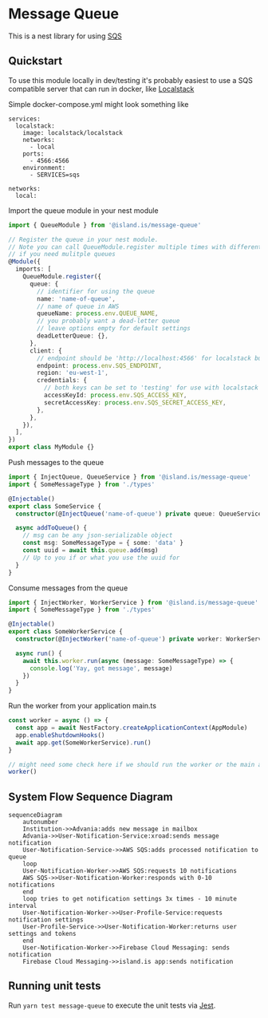 # Message Queue

This is a nest library for using [SQS](https://aws.amazon.com/sqs/)

## Quickstart

To use this module locally in dev/testing it's probably easiest to use a SQS
compatible server that can run in docker, like [Localstack](https://github.com/localstack/localstack)

Simple docker-compose.yml might look something like

```
services:
  localstack:
    image: localstack/localstack
    networks:
      - local
    ports:
      - 4566:4566
    environment:
      - SERVICES=sqs

networks:
  local:
```

Import the queue module in your nest module

```typescript
import { QueueModule } from '@island.is/message-queue'

// Register the queue in your nest module.
// Note you can call QueueModule.register multiple times with different names
// if you need mulitple queues
@Module({
  imports: [
    QueueModule.register({
      queue: {
        // identifier for using the queue
        name: 'name-of-queue',
        // name of queue in AWS
        queueName: process.env.QUEUE_NAME,
        // you probably want a dead-letter queue
        // leave options empty for default settings
        deadLetterQueue: {},
      },
      client: {
        // endpoint should be 'http://localhost:4566' for localstack but can be left undefined in production
        endpoint: process.env.SQS_ENDPOINT,
        region: 'eu-west-1',
        credentials: {
          // both keys can be set to 'testing' for use with localstack
          accessKeyId: process.env.SQS_ACCESS_KEY,
          secretAccessKey: process.env.SQS_SECRET_ACCESS_KEY,
        },
      },
    }),
  ],
})
export class MyModule {}
```

Push messages to the queue

```typescript
import { InjectQueue, QueueService } from '@island.is/message-queue'
import { SomeMessageType } from './types'

@Injectable()
export class SomeService {
  constructor(@InjectQueue('name-of-queue') private queue: QueueService) {}

  async addToQueue() {
    // msg can be any json-serializable object
    const msg: SomeMessageType = { some: 'data' }
    const uuid = await this.queue.add(msg)
    // Up to you if or what you use the uuid for
  }
}
```

Consume messages from the queue

```typescript
import { InjectWorker, WorkerService } from '@island.is/message-queue'
import { SomeMessageType } from './types'

@Injectable()
export class SomeWorkerService {
  constructor(@InjectWorker('name-of-queue') private worker: WorkerService) {}

  async run() {
    await this.worker.run(async (message: SomeMessageType) => {
      console.log('Yay, got message', message)
    })
  }
}
```

Run the worker from your application main.ts

```typescript
const worker = async () => {
  const app = await NestFactory.createApplicationContext(AppModule)
  app.enableShutdownHooks()
  await app.get(SomeWorkerService).run()
}

// might need some check here if we should run the worker or the main application/webserver
worker()
```

## System Flow Sequence Diagram
```mermaid
sequenceDiagram
    autonumber
    Institution->>Advania:adds new message in mailbox
    Advania->>User-Notification-Service:xroad:sends message notification
    User-Notification-Service->>AWS SQS:adds processed notification to queue
    loop
    User-Notification-Worker->>AWS SQS:requests 10 notifications
    AWS SQS->>User-Notification-Worker:responds with 0-10 notifications
    end
    loop tries to get notification settings 3x times - 10 minute interval
    User-Notification-Worker->>User-Profile-Service:requests notification settings
    User-Profile-Service->>User-Notification-Worker:returns user settings and tokens
    end
    User-Notification-Worker->>Firebase Cloud Messaging: sends notification
    Firebase Cloud Messaging->>island.is app:sends notification
```

## Running unit tests

Run `yarn test message-queue` to execute the unit tests via [Jest](https://jestjs.io).
